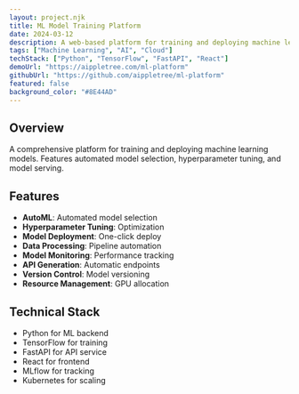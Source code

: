 ```yaml
---
layout: project.njk
title: ML Model Training Platform
date: 2024-03-12
description: A web-based platform for training and deploying machine learning models. Features automated model selection and hyperparameter tuning.
tags: ["Machine Learning", "AI", "Cloud"]
techStack: ["Python", "TensorFlow", "FastAPI", "React"]
demoUrl: "https://aippletree.com/ml-platform"
githubUrl: "https://github.com/aippletree/ml-platform"
featured: false
background_color: "#8E44AD"
---
```


## Overview

A comprehensive platform for training and deploying machine learning models. Features automated model selection, hyperparameter tuning, and model serving.

## Features

- **AutoML**: Automated model selection
- **Hyperparameter Tuning**: Optimization
- **Model Deployment**: One-click deploy
- **Data Processing**: Pipeline automation
- **Model Monitoring**: Performance tracking
- **API Generation**: Automatic endpoints
- **Version Control**: Model versioning
- **Resource Management**: GPU allocation

## Technical Stack

- Python for ML backend
- TensorFlow for training
- FastAPI for API service
- React for frontend
- MLflow for tracking
- Kubernetes for scaling

